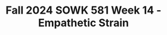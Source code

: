 ---
layout: single_embed_slide
title: "Fall 2024 SOWK 581 Week 14 - Empathetic Strain"
presentation_id: JnluQE
slides:
  - slide_name: ../deck-JnluQE-large-0.jpeg
    slide_thumbnail: ../deck-JnluQE-thumb-0.jpeg
    slide_alt: "Heart-shaped design with the text 'from the heart' above floral elements. Presentation slide for Week 14 lecture video titled 'Empathetic Strain' by Jacob Campbell, Ph.D., at Heritage University."
  - slide_name: ../deck-JnluQE-large-1.jpeg
    slide_thumbnail: ../deck-JnluQE-thumb-1.jpeg
    slide_alt: "Flowchart depicting a model of empathy-based stress. Arrows connect 'Contextual Factors' and 'Individual Factors' to 'Secondhand Trauma & Empathetic Engagement,' then to 'Empathy-Based Strain,' leading to 'Adverse Occupational Health Outcomes' and 'Negative Work Affect, Behaviors, & Cognitions.' Title: 'MODEL OF EMPATHY-BASED STRESS PROCESS (Rauvola et al., 2019).'"
  - slide_name: ../deck-JnluQE-large-2.jpeg
    slide_thumbnail: ../deck-JnluQE-thumb-2.jpeg
    slide_alt: "The slide features text defining 'Burnout' as chronic workplace stress from workload or systemic issues, including emotional exhaustion, depersonalization, reduced sense of personal accomplishment, and various types of exhaustion."
  - slide_name: ../deck-JnluQE-large-3.jpeg
    slide_thumbnail: ../deck-JnluQE-thumb-3.jpeg
    slide_alt: "Table categorizing terms related to trauma: 'Empathy-based stress,' 'Vicarious traumatization,' 'Secondary traumatic stress,' and 'Compassion fatigue.' Each term includes definitions, symptoms, and alternate terms. References Ruvolo et al., 2019."
  - slide_name: ../deck-JnluQE-large-4.jpeg
    slide_thumbnail: ../deck-JnluQE-thumb-4.jpeg
    slide_alt: "Yellow slide displays 'REDUCING EMPATHETIC STRAIN' with four bullet points: 'Development of personal self-care practices,' 'Considering our professional practices,' 'Engage in organizational support,' and 'Get direct support.'"
  - slide_name: ../deck-JnluQE-large-5.jpeg
    slide_thumbnail: ../deck-JnluQE-thumb-5.jpeg
    slide_alt: "Text slide presents references with a header. 1. Rauvola et al. (2019). 'Compassion Fatigue, Secondary Traumatic Stress, and Vicarious Traumatization.' *Occupational Health Science, 3*(3), 297-336. [DOI: 10.1007/s41542-019-00045-1] 2. Cummings et al. (2018). 'Compassion satisfaction to combat work-related burnout, vicarious trauma, and secondary traumatic stress.' *Journal of Interpersonal Violence, 36*(9-10), NP5304-NP5319. [DOI: 10.1177/0886260518799502]"
---